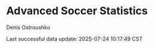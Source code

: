 # Advanced Soccer Statistics
Denis Ostroushko

<!-- gfm -->

Last successful data update: 2025-07-24 10:17:49 CST
